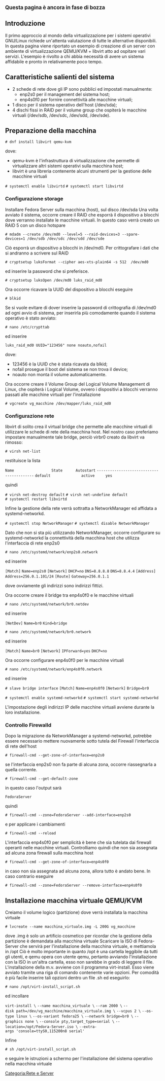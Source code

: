 <big>**Questa pagina è ancora in fase di bozza**</big>

Introduzione
------------

Il primo approccio al mondo della virtualizzazione per i sistemi operativi GNU/Linux richiede un'attenta valutazione di tutte le alternative disponibili. In questa pagina viene riportato un esempio di creazione di un server con ambiente di virtualizzazione QEMU/KVM + libvirt atto ad ospitare vari servizi. L'esempio è rivolto a chi abbia necessità di avere un sistema affidabile e pronto in relativamente poco tempo.

Caratteristiche salienti del sistema
------------------------------------

-   2 schede di rete dove gli IP sono pubblici ed impostati manualmente:
    -   enp2s0 per il management del sistema host;
    -   enp4s0f0 per fornire connettività alle macchine virtuali;
-   1 disco per il sistema operativo dell'host (/dev/sda);
-   4 dischi fissi in RAID per il volume group che ospiterà le macchine virtuali (/dev/sdb, /dev/sdc, /dev/sdd, /dev/sde).

Preparazione della macchina
---------------------------

`# dnf install libvirt qemu-kvm`

dove:

-   qemu-kvm è l'infrastruttura di virtualizzazione che permette di virtualizzare altri sistemi operativi sulla macchina host;
-   libvirt è una libreria contenente alcuni strumenti per la gestione delle macchine virtuali

`# systemctl enable libvirtd`
`# systemctl start libvirtd`

### Configurazione storage

Installare Fedora Server sulla macchina (host), sul disco /dev/sda Una volta avviato il sistema, occorre creare il RAID che esporrà il dispositivo a blocchi dove verranno installate le macchine virtuali. In questo caso verrà creato un RAID 5 con un disco hotspare

`# mdadm --create /dev/md0 --level=5 --raid-devices=3 --spare-devices=1 /dev/sdb /dev/sdc /dev/sdd /dev/sde`

Ciò esporrà un dispositivo a blocchi in /dev/md0. Per crittografare i dati che si andranno a scrivere sul RAID

`# cryptsetup luksFormat --cipher aes-xts-plain64 -s 512  /dev/md0`

ed inserire la password che si preferisce.

`# cryptsetup luksOpen /dev/md0 luks_raid_md0`

Ora occorre ricavare la UUID del dispositivo a blocchi eseguire

`# blkid`

Se si vuole evitare di dover inserire la password di crittografia di /dev/md0 ad ogni avvio di sistema, per inserirla più comodamente quando il sistema operativo è stato avviato:

`# nano /etc/crypttab`

ed inserire

`luks_raid_md0 UUID="123456" none noauto,nofail`

dove:

-   123456 è la UUID che è stata ricavata da blkid;
-   nofail prosegue il boot del sistema se non trova il device;
-   noauto non monta il volume automaticamente.

Ora occorre creare il Volume Group del Logical Volume Management di Linux, che ospiterà i Logical Volume, ovvero i dispositivi a blocchi verranno passati alle macchine virtuali per l'installazione

`# vgcreate vg_macchine /dev/mapper/luks_raid_md0`

### Configurazione rete

libvirt di solito crea il virtual bridge che permette alle macchine virtuali di utilizzare le schede di rete della macchina host. Nel nostro caso preferiamo impostare manualmente tale bridge, perciò virbr0 creato da libvirt va rimosso:

`# virsh net-list`

restituisce la lista

`Name                 State      Autostart`
`-----------------------------------------`
`default              active     yes      `

quindi

`# virsh net-destroy default`
`# virsh net-undefine default`
`# systemctl restart libvirtd`

Infine la gestione della rete verrà sottratta a NetworkManager ed affidata a systemd-networkd.

`# systemctl stop NetworkManager`
`# systemctl disable NetworkManager`

Dato che non si sta più utilizzando NetworkManager, occorre configurare su systemd-networkd la connettività della macchina host che utilizza l'interfaccia di rete enp2s0

`# nano /etc/systemd/network/enp2s0.network`

ed inserire

`[Match]`
`Name=enp2s0`
`[Network]`
`DHCP=no`
`DNS=8.8.8.8`
`DNS=8.8.4.4`
`[Address]`
`Address=256.0.1.101/24`
`[Route]`
`Gateway=256.0.1.1`

dove ovviamente gli indirizzi sono indirizzi fittizi.

Ora occorre creare il bridge tra enp4s0f0 e le macchine virtuali

`# nano /etc/systemd/network/br0.netdev `

ed inserire

`[NetDev]`
`Name=br0`
`Kind=bridge`

`# nano /etc/systemd/network/br0.network`

ed inserire

`[Match]`
`Name=br0`
`[Network]`
`IPForward=yes`
`DHCP=no `

Ora occorre configurare enp4s0f0 per le macchine virtuali

`# nano /etc/systemd/network/enp4s0f0.network`

ed inserire

`# slave bridge interface`
`[Match]`
`Name=enp4s0f0`
`[Network]`
`Bridge=br0`

`# systemctl enable systemd-networkd`
`# systemctl start systemd-networkd`

L'impostazione degli indirizzi IP delle macchine virtuali avviene durante la loro installazione.

### Controllo Firewalld

Dopo la migrazione da NetworkManager a systemd-networkd, potrebbe essere necessario mettere nuovamente sotto tutela del Firewall l'interfaccia di rete dell'host

`# firewall-cmd --get-zone-of-interface=enp2s0`

se l'interfaccia enp2s0 non fa parte di alcuna zona, occorre riassegnarla a quella corrente.

`# firewall-cmd --get-default-zone`

in questo caso l'output sarà

`FedoraServer`

quindi

`# firewall-cmd --zone=FedoraServer --add-interface=enp2s0`

e per applicare i cambiamenti

`# firewall-cmd --reload`

L'interfaccia enp4s0f0 per semplicità è bene che sia tutelata dai firewall operanti nelle macchine virtuali. Controlliamo quindi che non sia assegnata ad alcuna zona firewall sulla macchina host

`# firewall-cmd --get-zone-of-interface=enp4s0f0`

in caso non sia assegnata ad alcuna zona, allora tutto è andato bene. In caso contrario eseguire

`# firewall-cmd --zone=FedoraServer --remove-interface=enp4s0f0`

Installazione macchina virtuale QEMU/KVM
----------------------------------------

Creiamo il volume logico (partizione) dove verrà installata la macchina virtuale

`# lvcreate --name macchina_virtuale.img -L 200G vg_macchine`

dove .img è solo un artificio cosmetico per ricordar che la gestione della partizione è demandata alla macchina virtuale Scaricare la ISO di Fedora-Server che servirà per l'installazione della macchina virtuale, e mettiamola in /opt Ciò è molto importante in quanto /opt è una cartella leggibile da tutti gli utenti, e qemu opera con utente qemu, pertanto avviando l'installazione con la ISO in un'altra cartella, esso non sarebbe in grado di leggere il file. L'installazione della m.v. avviene con il programma virt-install. Esso viene avviato tramite una riga di comando contenente varie opzioni. Per comodità è più facile inserire tali opzioni dentro un file .sh ed eseguirlo:

`# nano /opt/virt-install_script.sh`

ed incollare

`virt-install \`
`--name macchina_virtuale \`
`--ram 2000 \`
`--disk path=/dev/vg_macchine/macchina_virtuale.img \`
`--vcpus 2 \`
`--os-type linux \`
`--os-variant fedora25 \`
`--network bridge=br0 \`
`--graphics none \`
`--console pty,target_type=serial \`
`--location=/opt/Fedora-Server.iso \`
`--extra-args 'console=ttyS0,115200n8 serial'`

Infine

`# sh /opt/virt-install_script.sh`

e seguire le istruzioni a schermo per l'installazione del sistema operativo nella macchina virtuale

[Categoria:Rete e Server](Categoria:Rete_e_Server "wikilink")
